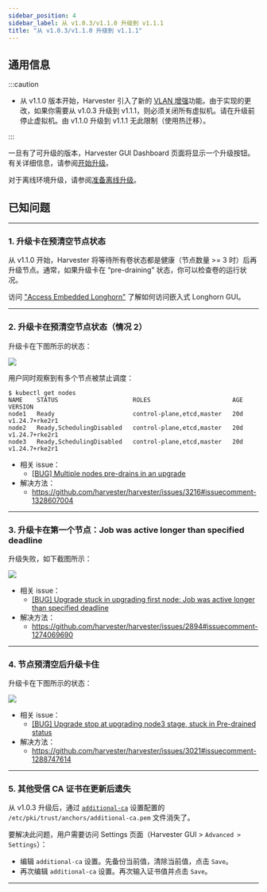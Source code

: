 ```yaml
---
sidebar_position: 4
sidebar_label: 从 v1.0.3/v1.1.0 升级到 v1.1.1
title: "从 v1.0.3/v1.1.0 升级到 v1.1.1"
---
```


## 通用信息

:::caution

- 从 v1.1.0 版本开始，Harvester 引入了新的 [VLAN 增强](https://github.com/harvester/harvester/issues/2236)功能。由于实现的更改，如果你需要从 v1.0.3 升级到 v1.1.1，则必须关闭所有虚拟机。请在升级前停止虚拟机。由 v1.1.0 升级到 v1.1.1 无此限制（使用热迁移）。

:::

一旦有了可升级的版本，Harvester GUI Dashboard 页面将显示一个升级按钮。有关详细信息，请参阅[开始升级](./automatic.md#开始升级)。

对于离线环境升级，请参阅[准备离线升级](./automatic.md#准备离线升级)。


## 已知问题

---

### 1. 升级卡在预清空节点状态

从 v1.1.0 开始，Harvester 将等待所有卷状态都是健康（节点数量 >= 3 时）后再升级节点。通常，如果升级卡在 “pre-draining” 状态，你可以检查卷的运行状况。

访问 ["Access Embedded Longhorn"](../troubleshooting/harvester.md#访问嵌入式-rancher-和-longhorn-仪表板) 了解如何访问嵌入式 Longhorn GUI。

---

### 2. 升级卡在预清空节点状态（情况 2）

升级卡在下图所示的状态：

![](/img/v1.2/upgrade/known_issues/3216-stuck-pre-drain.png)

用户同时观察到有多个节点被禁止调度：

```
$ kubectl get nodes
NAME    STATUS                     ROLES                       AGE   VERSION
node1   Ready                      control-plane,etcd,master   20d   v1.24.7+rke2r1
node2   Ready,SchedulingDisabled   control-plane,etcd,master   20d   v1.24.7+rke2r1
node3   Ready,SchedulingDisabled   control-plane,etcd,master   20d   v1.24.7+rke2r1
```

- 相关 issue：
   - [[BUG] Multiple nodes pre-drains in an upgrade](https://github.com/harvester/harvester/issues/3216)
- 解决方法：
   - https://github.com/harvester/harvester/issues/3216#issuecomment-1328607004

---

### 3. 升级卡在第一个节点：Job was active longer than specified deadline

升级失败，如下截图所示：

![](/img/v1.2/upgrade/known_issues/2894-deadline.png)


- 相关 issue：
   - [[BUG] Upgrade stuck in upgrading first node: Job was active longer than specified deadline](https://github.com/harvester/harvester/issues/2894)
- 解决方法：
   - https://github.com/harvester/harvester/issues/2894#issuecomment-1274069690


---

### 4. 节点预清空后升级卡住

升级卡在下图所示的状态：

![](/img/v1.2/upgrade/known_issues/3021-stuck.png)


- 相关 issue：
   - [[BUG] Upgrade stop at upgrading node3 stage, stuck in Pre-drained status](https://github.com/harvester/harvester/issues/3021)
- 解决方法：
   - https://github.com/harvester/harvester/issues/3021#issuecomment-1288747614

---

### 5. 其他受信 CA 证书在更新后遗失

从 v1.0.3 升级后，通过 [`additional-ca`](../advanced/settings.md#additional-ca) 设置配置的 `/etc/pki/trust/anchors/additional-ca.pem` 文件消失了。

要解决此问题，用户需要访问 Settings 页面（Harvester GUI > `Advanced > Settings`）：
- 编辑 `additional-ca` 设置。先备份当前值，清除当前值，点击 `Save`。
- 再次编辑 `additional-ca` 设置。再次输入证书值并点击 `Save`。

---
